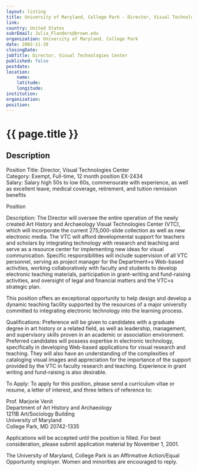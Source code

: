 ```yaml
---
layout: listing
title: University of Maryland, College Park - Director, Visual Technologies Center
link:
country: United States
subrEmail: Julia_Flanders@brown.edu
organization: University of Maryland, College Park 
date: 2002-11-30
closingDate: 
jobTitle: Director, Visual Technologies Center
published: false
postdate:
location:
    name: 
    latitude: 
    longitude: 
institution: 
organization: 
position: 
--- 
```



# {{ page.title }}

## Description





<p>Position Title: Director, Visual Technologies Center<BR>
Category:       Exempt, Full-time, 12 month position            EX-2434<BR>
Salary:         Salary high 50s to low 60s, commensurate with experience, as well as excellent leave, medical coverage, retirement, and tuition remission benefits</p>

<p>Position</p>
<p>Description:    The Director will oversee the entire operation of the newly created Art History and Archaeology Visual Technologies Center (VTC), which will incorporate the current 275,000-slide collection as well as new electronic media. The VTC will afford developmental support for teachers and scholars by integrating technology with research and teaching and serve as a resource center for  implementing new ideas for visual communication. Specific responsibilities will include supervision of all VTC personnel, serving as project manager for the Department=s Web-based activities, working collaboratively with faculty and students to develop electronic teaching materials, participation in grant-writing and fund-raising activities, and oversight of legal and financial matters and the VTC=s strategic plan.</p>

<p>This position offers an exceptional opportunity to help design and develop a dynamic teaching facility supported by the resources of a major university committed to integrating electronic technology into the learning process.</p>

<p>Qualifications: Preference will be given to candidates with a graduate degree in art history or a related field, as well as leadership, management, and supervisory skills proven in an academic or association environment. Preferred candidates will possess expertise in electronic technology, specifically in developing Web-based applications for visual research and teaching. They will also have an understanding of the complexities of cataloging visual images  and appreciation for the importance of the support provided by the VTC in faculty research and teaching. Experience in grant writing and fund-raising is also desirable.</p>

<p>To Apply:       To apply for this position, please send a curriculum vitae or resume, a letter of interest, and three letters of reference to:</p>

<p>Prof. Marjorie Venit<BR>
Department of Art History and Archaeology<BR>
1211B Art/Sociology Building<BR>
University of Maryland<BR>
College Park, MD   20742-1335</p>

<p>Applications will be accepted until the position is filled. For best consideration, please submit application material by November 1, 2001.</p>

<p>The University of Maryland, College Park is an Affirmative Action/Equal Opportunity employer. Women and minorities are encouraged to reply.</p>
